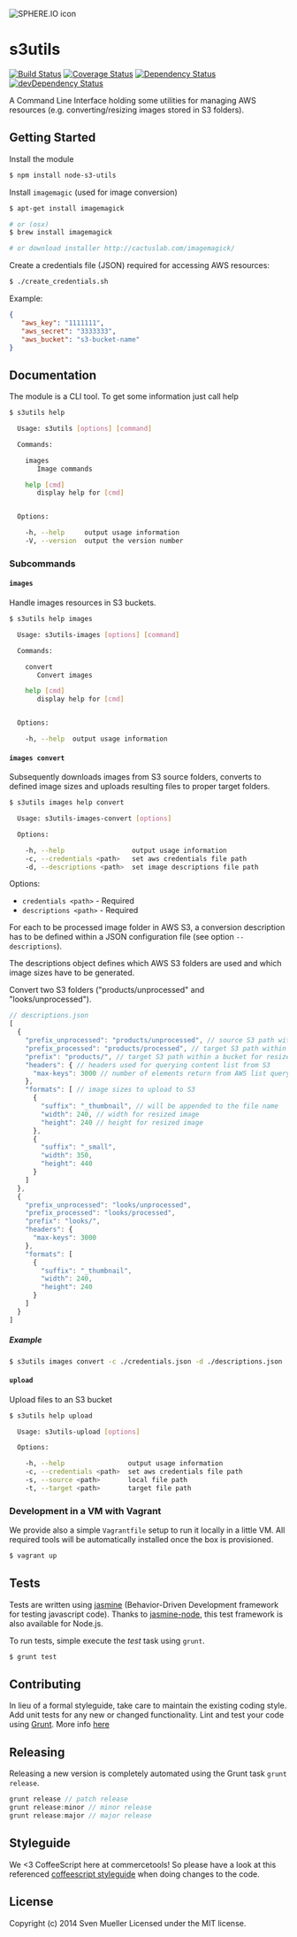![SPHERE.IO icon](https://admin.sphere.io/assets/images/sphere_logo_rgb_long.png)

# s3utils

[![Build Status](https://secure.travis-ci.org/sphereio/node-s3-utils.png?branch=master)](http://travis-ci.org/sphereio/node-s3-utils) [![Coverage Status](https://coveralls.io/repos/sphereio/node-s3-utils/badge.png)](https://coveralls.io/r/sphereio/node-s3-utils) [![Dependency Status](https://david-dm.org/sphereio/node-s3-utils.png?theme=shields.io)](https://david-dm.org/sphereio/node-s3-utils) [![devDependency Status](https://david-dm.org/sphereio/node-s3-utils/dev-status.png?theme=shields.io)](https://david-dm.org/sphereio/node-s3-utils#info=devDependencies)


A Command Line Interface holding some utilities for managing AWS resources (e.g. converting/resizing images stored in S3 folders).

## Getting Started
Install the module

```bash
$ npm install node-s3-utils
```

Install `imagemagic` (used for image conversion)

```bash
$ apt-get install imagemagick

# or (osx)
$ brew install imagemagick

# or download installer http://cactuslab.com/imagemagick/
```

Create a credentials file (JSON) required for accessing AWS resources:

```bash
$ ./create_credentials.sh
```

Example:

```json
{
   "aws_key": "1111111",
   "aws_secret": "3333333",
   "aws_bucket": "s3-bucket-name"
}
```

## Documentation
The module is a CLI tool.
To get some information just call help

```bash
$ s3utils help

  Usage: s3utils [options] [command]

  Commands:

    images
       Image commands

    help [cmd]
       display help for [cmd]


  Options:

    -h, --help     output usage information
    -V, --version  output the version number
```

### Subcommands

#### `images`
Handle images resources in S3 buckets.

```bash
$ s3utils help images

  Usage: s3utils-images [options] [command]

  Commands:

    convert
       Convert images

    help [cmd]
       display help for [cmd]


  Options:

    -h, --help  output usage information
```

#### `images convert`
Subsequently downloads images from S3 source folders, converts to defined image sizes and uploads resulting files to proper target folders.

```bash
$ s3utils images help convert

  Usage: s3utils-images-convert [options]

  Options:

    -h, --help                 output usage information
    -c, --credentials <path>   set aws credentials file path
    -d, --descriptions <path>  set image descriptions file path
```

Options:
- `credentials <path>` - Required
- `descriptions <path>` - Required

For each to be processed image folder in AWS S3, a conversion description has to be defined within a JSON configuration file (see option `--descriptions`).

The descriptions object defines which AWS S3 folders are used and which image sizes have to be generated.

Convert two S3 folders ("products/unprocessed" and "looks/unprocessed").

```javascript
// descriptions.json
[
  {
    "prefix_unprocessed": "products/unprocessed", // source S3 path within bucket
    "prefix_processed": "products/processed", // target S3 path within bucket
    "prefix": "products/", // target S3 path within a bucket for resized images
    "headers": { // headers used for querying content list from S3
      "max-keys": 3000 // number of elements return from AWS list query (default is 1000)
    },
    "formats": [ // image sizes to upload to S3
      {
        "suffix": "_thumbnail", // will be appended to the file name
        "width": 240, // width for resized image
        "height": 240 // height for resized image
      },
      {
        "suffix": "_small",
        "width": 350,
        "height": 440
      }
    ]
  },
  {
    "prefix_unprocessed": "looks/unprocessed",
    "prefix_processed": "looks/processed",
    "prefix": "looks/",
    "headers": {
      "max-keys": 3000
    },
    "formats": [
      {
        "suffix": "_thumbnail",
        "width": 240,
        "height": 240
      }
    ]
  }
]
```

##### Example
```bash
$ s3utils images convert -c ./credentials.json -d ./descriptions.json
```

#### `upload`
Upload files to an S3 bucket

```bash
$ s3utils help upload

  Usage: s3utils-upload [options]

  Options:

    -h, --help                output usage information
    -c, --credentials <path>  set aws credentials file path
    -s, --source <path>       local file path
    -t, --target <path>       target file path
```

### Development in a VM with Vagrant
We provide also a simple `Vagrantfile` setup to run it locally in a little VM. All required tools will be automatically installed once the box is provisioned.

```bash
$ vagrant up
```

## Tests
Tests are written using [jasmine](http://pivotal.github.io/jasmine/) (Behavior-Driven Development framework for testing javascript code). Thanks to [jasmine-node](https://github.com/mhevery/jasmine-node), this test framework is also available for Node.js.

To run tests, simple execute the *test* task using `grunt`.

```bash
$ grunt test
```

## Contributing
In lieu of a formal styleguide, take care to maintain the existing coding style. Add unit tests for any new or changed functionality. Lint and test your code using [Grunt](http://gruntjs.com/).
More info [here](CONTRIBUTING.md)

## Releasing
Releasing a new version is completely automated using the Grunt task `grunt release`.

```javascript
grunt release // patch release
grunt release:minor // minor release
grunt release:major // major release
```

## Styleguide
We <3 CoffeeScript here at commercetools! So please have a look at this referenced [coffeescript styleguide](https://github.com/polarmobile/coffeescript-style-guide) when doing changes to the code.

## License
Copyright (c) 2014 Sven Mueller
Licensed under the MIT license.

